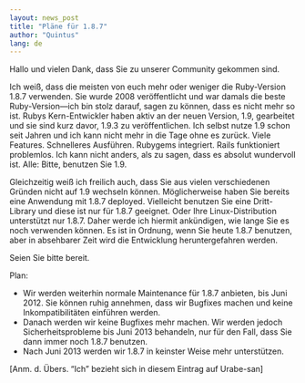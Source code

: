 ```yaml
---
layout: news_post
title: "Pläne für 1.8.7"
author: "Quintus"
lang: de
---
```


Hallo und vielen Dank, dass Sie zu unserer Community gekommen sind.

Ich weiß, dass die meisten von euch mehr oder weniger die Ruby-Version
1.8.7 verwenden. Sie wurde 2008 veröffentlicht und war damals die beste
Ruby-Version—ich bin stolz darauf, sagen zu können, dass es nicht mehr
so ist. Rubys Kern-Entwickler haben aktiv an der neuen Version, 1.9,
gearbeitet und sie sind kurz davor, 1.9.3 zu veröffentlichen. Ich selbst
nutze 1.9 schon seit Jahren und ich kann nicht mehr in die Tage ohne es
zurück. Viele Features. Schnelleres Ausführen. Rubygems integriert.
Rails funktioniert problemlos. Ich kann nicht anders, als zu sagen, dass
es absolut wundervoll ist. Alle: Bitte, benutzen Sie 1.9.

Gleichzeitig weiß ich freilich auch, dass Sie aus vielen verschiedenen
Gründen nicht auf 1.9 wechseln können. Möglicherweise haben Sie bereits
eine Anwendung mit 1.8.7 deployed. Vielleicht benutzen Sie eine
Dritt-Library und diese ist nur für 1.8.7 geeignet. Oder Ihre
Linux-Distribution unterstützt nur 1.8.7. Daher werde ich hiermit
ankündigen, wie lange Sie es noch verwenden können. Es ist in Ordnung,
wenn Sie heute 1.8.7 benutzen, aber in absehbarer Zeit wird die
Entwicklung heruntergefahren werden.

Seien Sie bitte bereit.

Plan:

* Wir werden weiterhin normale Maintenance für 1.8.7 anbieten, bis Juni
  2012. Sie können ruhig annehmen, dass wir Bugfixes machen und keine
  Inkompatibilitäten einführen werden.
* Danach werden wir keine Bugfixes mehr machen. Wir werden jedoch
  Sicherheitsprobleme bis Juni 2013 behandeln, nur für den Fall, dass
  Sie dann immer noch 1.8.7 benutzen.
* Nach Juni 2013 werden wir 1.8.7 in keinster Weise mehr unterstützen.

\[Anm. d. Übers. “Ich” bezieht sich in diesem Eintrag auf Urabe-san\]
